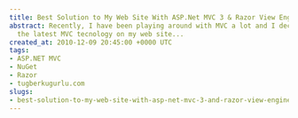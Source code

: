 ```yaml
---
title: Best Solution to My Web Site With ASP.Net MVC 3 & Razor View Engine!
abstract: Recently, I have been playing around with MVC a lot and I decided to use
  the latest MVC tecnology on my web site...
created_at: 2010-12-09 20:45:00 +0000 UTC
tags:
- ASP.NET MVC
- NuGet
- Razor
- tugberkugurlu.com
slugs:
- best-solution-to-my-web-site-with-asp-net-mvc-3-and-razor-view-engine
---
```


